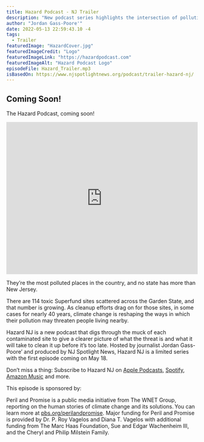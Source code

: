 ```yaml
---
title: Hazard Podcast - NJ Trailer
description: "New podcast series highlights the intersection of pollution and climate change in the Garden State. Coming May 18."
author: "Jordan Gass-Poore'"
date: 2022-05-13 22:59:43.10 -4
tags:
  - Trailer
featuredImage: "HazardCover.jpg"
featuredImageCredit: "Logo"
featuredImageLink: "https://hazardpodcast.com"
featuredImageAlt: "Hazard Podcast Logo"
episodeFile: Hazard_Trailer.mp3
isBasedOn: https://www.njspotlightnews.org/podcast/trailer-hazard-nj/
---
```


## Coming Soon!

The Hazard Podcast, coming soon!

<iframe title="Trailer" style="border: none;" scrolling="no" data-name="pb-iframe-player" src="https://www.podbean.com/player-v2/?from=embed&pbad=0&i=mupbp-121bf17-pb&square=1&share=1&download=1&fonts=Arial&skin=f6f6f6&font-color=auto&rtl=0&logo_link=episode_page&btn-skin=7&size=300" allowfullscreen="" width="100%" height="400"></iframe>

They’re the most polluted places in the country, and no state has more than New Jersey.

There are 114 toxic Superfund sites scattered across the Garden State, and that number is growing. As cleanup efforts drag on for those sites, in some cases for nearly 40 years, climate change is reshaping the ways in which their pollution may threaten people living nearby.

Hazard NJ is a new podcast that digs through the muck of each contaminated site to give a clearer picture of what the threat is and what it will take to clean it up before it’s too late. Hosted by journalist Jordan Gass-Poore’ and produced by NJ Spotlight News, Hazard NJ is a limited series with the first episode coming on May 18.

Don’t miss a thing: Subscribe to Hazard NJ on [Apple Podcasts](https://podcasts.apple.com/us/podcast/hazard-nj/id1622849571), [Spotify](https://open.spotify.com/show/30cCzv4iuGTIdr44eyHIfS?si=3w9tD2Z-QNa5coc8l4RIYw), [Amazon Music](https://music.amazon.com/podcasts/f36c7ea7-0e39-48be-b9aa-a2914be8a837/hazard-nj) and more.

This episode is sponsored by:

Peril and Promise is a public media initiative from The WNET Group, reporting on the human stories of climate change and its solutions. You can learn more at [pbs.org/perilandpromise](http://pbs.org/perilandpromise). Major funding for Peril and Promise is provided by Dr. P. Roy Vagelos and Diana T. Vagelos with additional funding from The Marc Haas Foundation, Sue and Edgar Wachenheim III, and the Cheryl and Philip Milstein Family.

